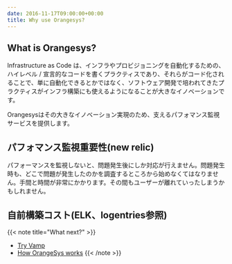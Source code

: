 ```yaml
---
date: 2016-11-17T09:00:00+00:00
title: Why use Orangesys?
---
```


## What is Orangesys?

Infrastructure as Code は、インフラやプロビジョニングを自動化するための、ハイレベル / 宣言的なコードを書くプラクティスであり、それらがコード化されることで、単に自動化できるとかではなく、ソフトウェア開発で培われてきたプラクティスがインフラ構築にも使えるようになることが大きなイノベーションです。

Orangesysはその大きなイノベーション実現のため、支えるパフォマンス監視サービスを提供します。

## パフォマンス監視重要性(new relic)
パフォーマンスを監視しないと、問題発生後にしか対応が行えません。問題発生時も、どこで問題が発生したのかを調査するところから始めなくてはなりません。手間と時間が非常にかかります。その間もユーザーが離れていったしまうかもしれません。

## 自前構築コスト(ELK、logentries参照)



{{< note title="What next?" >}}
* [Try Vamp](/app)
* [How OrangeSys works](/documentation/how-vamp-works/architecture-and-components)
{{< /note >}}
